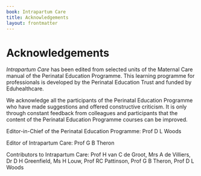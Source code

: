 ```yaml
---
book: Intrapartum Care
title: Acknowledgements
layout: frontmatter
---
```


# Acknowledgements

*Intrapartum Care* has been edited from selected units of the Maternal Care manual of the Perinatal Education Programme. This learning programme for professionals is developed by the Perinatal Education Trust and funded by Eduhealthcare.

We acknowledge all the participants of the Perinatal Education Programme who have made suggestions and offered constructive criticism. It is only through constant feedback from colleagues and participants that the content of the Perinatal Education Programme courses can be improved.

Editor-in-Chief of the Perinatal Education Programme: Prof D L Woods

Editor of Intrapartum Care: Prof G B Theron

Contributors to Intrapartum Care: Prof H van C de Groot, Mrs A de Villiers, Dr D H Greenfield, Ms H Louw, Prof RC Pattinson, Prof G B Theron, Prof D L Woods